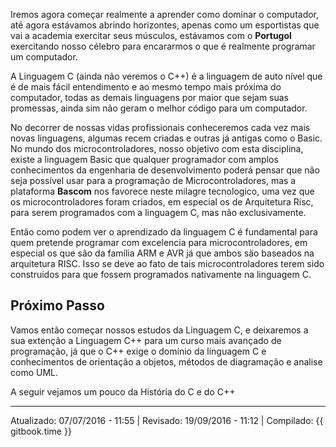 Iremos agora começar realmente a aprender como dominar o computador, até agora estávamos abrindo horizontes, apenas como um esportistas que vai a academia exercitar seus músculos, estávamos com o **Portugol** exercitando nosso célebro para encararmos o que é realmente programar um computador.

A Linguagem C (ainda não veremos o C++) é a linguagem de auto nível que é de mais fácil entendimento e ao mesmo tempo mais próxima do computador, todas as demais linguagens por maior que sejam suas promessas, ainda sim não geram o melhor código para um computador.

No decorrer de nossas vidas profissionais conheceremos cada vez mais novas linguagens, algumas recem criadas e outras já antigas como o Basic. No mundo dos microcontroladores, nosso objetivo com esta disciplina, existe a linguagem Basic que qualquer programador com amplos conhecimentos da engenharia de desenvolvimento poderá pensar que não seja possível usar para a programação de Microcontroladores, mas a plataforma **Bascom** nos favorece neste milagre tecnologico, uma vez que os microcontroladores foram criados, em especial os de Arquitetura Risc, para serem programados com a linguagem C, mas não exclusivamente. 

Então como podem ver o aprendizado da linguagem C é fundamental para quem pretende programar com excelencia para microcontroladores, em especial os que são da família ARM e AVR já que ambos são baseados na arquitetura RISC. Isso se deve ao fato de tais microcontroladores terem sido construídos para que fossem programados nativamente na linguagem C.

## Próximo Passo

Vamos então começar nossos estudos da Linguagem C, e deixaremos a sua extenção a Linguagem C++ para um curso mais avançado de programação, já que o C++ exige o domínio da linguagem C e conhecimentos de orientação a objetos, métodos de diagramação e analise como UML.

A seguir vejamos um pouco da História do C e do C++

---
Atualizado: 07/07/2016 - 11:55 | Revisado: 19/09/2016 - 11:12 | Compilado: {{ gitbook.time }} 
